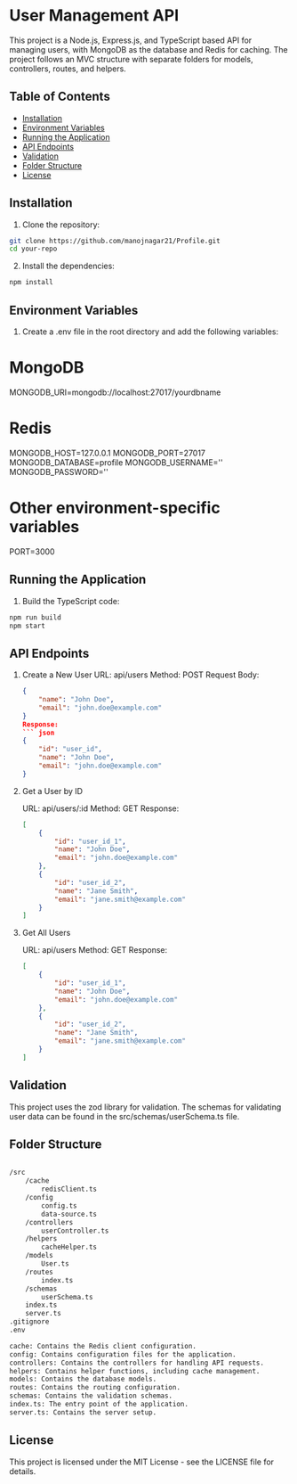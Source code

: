 # User Management API

This project is a Node.js, Express.js, and TypeScript based API for managing users, with MongoDB as the database and Redis for caching. The project follows an MVC structure with separate folders for models, controllers, routes, and helpers.

## Table of Contents

- [Installation](#installation)
- [Environment Variables](#environment-variables)
- [Running the Application](#running-the-application)
- [API Endpoints](#api-endpoints)
- [Validation](#validation)
- [Folder Structure](#folder-structure)
- [License](#license)

## Installation

1. Clone the repository:

```bash
git clone https://github.com/manojnagar21/Profile.git
cd your-repo

```
2. Install the dependencies:

```bash
npm install

```

## Environment Variables

1. Create a .env file in the root directory and add the following variables:

# MongoDB
MONGODB_URI=mongodb://localhost:27017/yourdbname

# Redis
MONGODB_HOST=127.0.0.1
MONGODB_PORT=27017
MONGODB_DATABASE=profile
MONGODB_USERNAME=''
MONGODB_PASSWORD=''

# Other environment-specific variables
PORT=3000

## Running the Application

1. Build the TypeScript code:

```bash
npm run build
npm start
```

## API Endpoints

1. Create a New User
    URL: api/users
    Method: POST
    Request Body:
    ``` json
    {
        "name": "John Doe",
        "email": "john.doe@example.com"
    }
    Response:
    ``` json
    {
        "id": "user_id",
        "name": "John Doe",
        "email": "john.doe@example.com"
    }

2. Get a User by ID

    URL: api/users/:id
    Method: GET
    Response:
    ```json
    [
        {
            "id": "user_id_1",
            "name": "John Doe",
            "email": "john.doe@example.com"
        },
        {
            "id": "user_id_2",
            "name": "Jane Smith",
            "email": "jane.smith@example.com"
        }
    ]

3. Get All Users

    URL: api/users
    Method: GET
    Response:
    ```json
    [
        {
            "id": "user_id_1",
            "name": "John Doe",
            "email": "john.doe@example.com"
        },
        {
            "id": "user_id_2",
            "name": "Jane Smith",
            "email": "jane.smith@example.com"
        }
    ]

## Validation

This project uses the zod library for validation. The schemas for validating user data can be found in the src/schemas/userSchema.ts file.

## Folder Structure

```bash

/src
    /cache
        redisClient.ts
    /config
        config.ts
        data-source.ts
    /controllers
        userController.ts
    /helpers
        cacheHelper.ts
    /models
        User.ts
    /routes
        index.ts
    /schemas
        userSchema.ts
    index.ts
    server.ts
.gitignore
.env

cache: Contains the Redis client configuration.
config: Contains configuration files for the application.
controllers: Contains the controllers for handling API requests.
helpers: Contains helper functions, including cache management.
models: Contains the database models.
routes: Contains the routing configuration.
schemas: Contains the validation schemas.
index.ts: The entry point of the application.
server.ts: Contains the server setup.
```

## License

This project is licensed under the MIT License - see the LICENSE file for details.